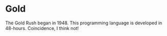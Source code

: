 # Gold

The Gold Rush began in 1948. This programming language is developed in 48-hours. Coincidence, I think not!
